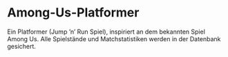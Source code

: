 # Among-Us-Platformer
Ein Platformer (Jump ’n’ Run Spiel), inspiriert an dem bekannten Spiel Among Us. Alle Spielstände und Matchstatistiken werden in der Datenbank gesichert.
